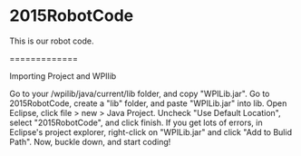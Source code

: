 2015RobotCode
=============

This is our robot code.

=============

Importing Project and WPIlib

Go to your /wpilib/java/current/lib folder, and copy "WPILib.jar".
Go to 2015RobotCode, create a "lib" folder, and paste "WPILib.jar" into lib.
Open Eclipse, click file > new > Java Project.
Uncheck "Use Default Location", select "2015RobotCode", and click finish.
If you get lots of errors, in Eclipse's project explorer, right-click on "WPILib.jar" and click "Add to Bulid Path".
Now, buckle down, and start coding!
